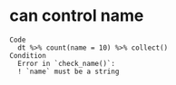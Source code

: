 # can control name

    Code
      dt %>% count(name = 10) %>% collect()
    Condition
      Error in `check_name()`:
      ! `name` must be a string

